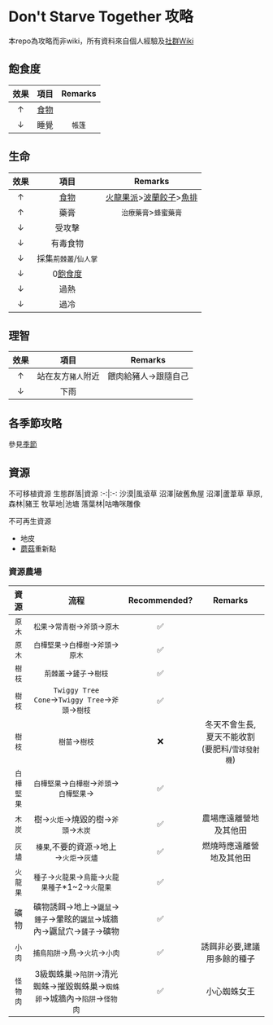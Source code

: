 # Don't Starve Together 攻略
本repo為攻略而非wiki，所有資料來自個人經驗及[社群Wiki]

## 飽食度
效果|項目|Remarks
:-:|:-:|:-:
&uarr;|[食物](食物/食譜.md/#回飽食度)
&darr;|睡覺|`帳篷`

## 生命
<!--1.  [火龍果派] - 可大量生產
2.  [波蘭餃子] - 保質期長, 成本高
3.  [魚排] - `魚`難取得, 保質期短-->
<!--`莎草紙`難取得-->
效果|項目|Remarks
:-:|:-:|:-:
&uarr;|[食物](食物/食譜.md/#回血)|[火龍果派]>[波蘭餃子]>[魚排]
&uarr;|藥膏|`治療藥膏`>`蜂蜜藥膏`
&darr;|受攻擊
&darr;|有毒食物
&darr;|採集`荊棘叢`/`仙人掌`
&darr;|0[飽食度]
&darr;|過熱
&darr;|過冷

## 理智
效果|項目|Remarks
:-:|:-:|:-:
&uarr;|站在友方`豬人`附近|餵肉給豬人&rarr;跟隨自己
&darr;|下雨

## 各季節攻略
參見[季節]

## 資源
不可移植資源
生態群落|資源
:-:|:-:
沙漠|風滾草
沼澤|破舊魚屋
沼澤|蘆葦草
草原,森林|豬王
牧草地|池塘
落葉林|咕嚕咪雕像

不可再生資源
*   地皮
*   [蘑菇]重新點

### 資源農場
資源|流程|Recommended?|Remarks
:-:|:-:|:-:|:-:
`原木`|`松果`&rarr;`常青樹`&rarr;`斧頭`&rarr;`原木`|:white_check_mark:
`原木`|`白樺堅果`&rarr;`白樺樹`&rarr;`斧頭`&rarr;`原木`|:white_check_mark:
`樹枝`|`荊棘叢`&rarr;`鏟子`&rarr;`樹枝`|:white_check_mark:
`樹枝`|`Twiggy Tree Cone`&rarr;`Twiggy Tree`&rarr;`斧頭`&rarr;`樹枝`|:white_check_mark:
`樹枝`|`樹苗`&rarr;`樹枝`|:x:|冬天不會生長, 夏天不能收割(要肥料/`雪球發射機`)
`白樺堅果`|`白樺堅果`&rarr;`白樺樹`&rarr;`斧頭`&rarr;`白樺堅果`&rarr;|:white_check_mark:
`木炭`|樹&rarr;`火炬`&rarr;燒毀的樹&rarr;`斧頭`&rarr;`木炭`|:white_check_mark:|農場應遠離營地及其他田
`灰燼`|`榛果`,不要的資源&rarr;地上&rarr;`火炬`&rarr;`灰燼`|:white_check_mark:|燃燒時應遠離營地及其他田
`火龍果`|`種子`&rarr;`火龍果`&rarr;`鳥籠`&rarr;`火龍果種子`*1~2&rarr;`火龍果`|:white_check_mark:
礦物|礦物誘餌&rarr;地上&rarr;`鼴鼠`&rarr;`錘子`&rarr;暈眩的`鼴鼠`&rarr;城牆內&rarr;鼴鼠穴&rarr;`鏟子`&rarr;礦物|:white_check_mark:
`小肉`|`捕鳥陷阱`&rarr;鳥&rarr;`火坑`&rarr;`小肉`|:white_check_mark:|誘餌非必要,建議用多餘的種子
`怪物肉`|3級蜘蛛巢&rarr;`陷阱`&rarr;清光蜘蛛&rarr;摧毀蜘蛛巢&rarr;`蜘蛛卵`&rarr;城牆內&rarr;`陷阱`&rarr;`怪物肉`|:white_check_mark:|小心蜘蛛女王

[社群Wiki]: http://zh.dontstarve.wikia.com/wiki/Don%27t_Starve_%E4%B8%AD%E6%96%87%E7%B6%AD%E5%9F%BA

[飽食度]: #飽食度

[火龍果派]: 食物/食譜.md/#火龍果派
[波蘭餃子]: 食物/食譜.md/#波蘭餃子
[魚排]: 食物/食譜.md/#魚排
[蘑菇]: 植物/蘑菇.md
[季節]: 季節